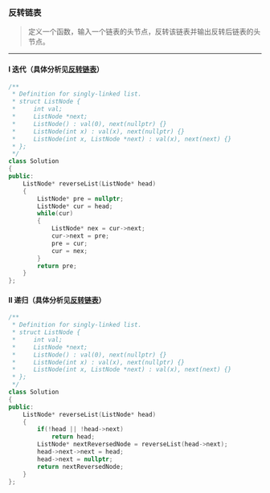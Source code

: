 ### 反转链表

> 定义一个函数，输入一个链表的头节点，反转该链表并输出反转后链表的头节点。

----------

#### I 迭代（具体分析见[反转链表](./%230206%20Reverse%20Linked%20List%20反转链表.md)）

```cpp
/**
 * Definition for singly-linked list.
 * struct ListNode {
 *     int val;
 *     ListNode *next;
 *     ListNode() : val(0), next(nullptr) {}
 *     ListNode(int x) : val(x), next(nullptr) {}
 *     ListNode(int x, ListNode *next) : val(x), next(next) {}
 * };
 */
class Solution 
{
public:
    ListNode* reverseList(ListNode* head) 
    {
        ListNode* pre = nullptr;
        ListNode* cur = head;
        while(cur)
        {
            ListNode* nex = cur->next;
            cur->next = pre;
            pre = cur;
            cur = nex;
        }
        return pre;
    }
};
```

#### II 递归（具体分析见[反转链表](./%230206%20Reverse%20Linked%20List%20反转链表.md)）

```cpp
/**
 * Definition for singly-linked list.
 * struct ListNode {
 *     int val;
 *     ListNode *next;
 *     ListNode() : val(0), next(nullptr) {}
 *     ListNode(int x) : val(x), next(nullptr) {}
 *     ListNode(int x, ListNode *next) : val(x), next(next) {}
 * };
 */
class Solution 
{
public:
    ListNode* reverseList(ListNode* head) 
    {
        if(!head || !head->next)
            return head;
        ListNode* nextReversedNode = reverseList(head->next);
        head->next->next = head;
        head->next = nullptr;
        return nextReversedNode;
    }
};
```
